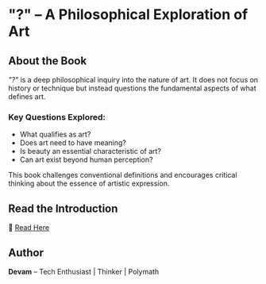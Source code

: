 # "?" – A Philosophical Exploration of Art  

## About the Book  
*"?"* is a deep philosophical inquiry into the nature of art. It does not focus on history or technique but instead questions the fundamental aspects of what defines art.  

### Key Questions Explored:  
- What qualifies as art?  
- Does art need to have meaning?  
- Is beauty an essential characteristic of art?  
- Can art exist beyond human perception?  

This book challenges conventional definitions and encourages critical thinking about the essence of artistic expression.  

## Read the Introduction  
📖 [Read Here](your-introduction-link.com)  

## Author  
**Devam** – Tech Enthusiast | Thinker | Polymath  
